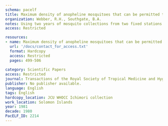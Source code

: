 ```yaml
---
schema: pacelf
title: Maximum density of anopheline mosquitoes that can be permitted the absence of continuing transmission of filariasis
organization: Webber, R.H., Southgate, B.A.
notes: Using two years of mosquito collections from two fixed stations on Guadalcanal it was possible to compare the average man-biting rate with the prevalence of microfilaraemia. One area was found to be free of infection while the other still had one positive case. The DDT residual spraying had caused a change in biting habits of A. farauti No. 1 allowing a greater density of mosquitoes to bite man at times when they had lower microfilaria densities. This difference was compared with the pre-spray density so that the maximum permissible number of mosquitoes biting man without transmission of filariasis taking place, could be calculated. A theoretical value for m of 19-84 had been worked out previously; this study gave a corrected observed value of m of approximately 20, very close to the calculated theoretical value. The situation studied here probably showed incomplete interruption of transmission, so it was considered preferable to recommend a figure of 0-66 average vector man-biting rate per hour indoors for the critical value.
access: Restricted

resources:
- name: Maximum density of anopheline mosquitoes that can be permitted the absence of continuing transmission of filariasis
  url: '/docs/contact_for_access.txt'
  format: Hardcopy
  access: Restricted
  pages: 499-506
 
category: Scientific Papers
access: Restricted
journal: Transactions of the Royal Society of Tropical Medicine and Hygiene
publisher: No publisher available. 
language: English 
tags: English 
hardcopy_location: JCU WHOCC Ichimori collection
work_location: Solomon Islands
year: 1981
decade: 1980
PacELF_ID: 2214
---
```

